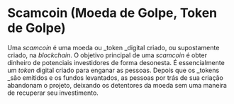 # Scamcoin (Moeda de Golpe, Token de Golpe)

Uma _scamcoin_ é uma moeda ou _token _digital criado, ou supostamente criado, na _blockchain_. O objetivo principal de uma _scamcoin_ é obter dinheiro de potenciais investidores de forma desonesta. É essencialmente um _token_ digital criado para enganar as pessoas. Depois que os _tokens _são emitidos e os fundos levantados, as pessoas por trás de sua criação abandonam o projeto, deixando os detentores da moeda sem uma maneira de recuperar seu investimento.
